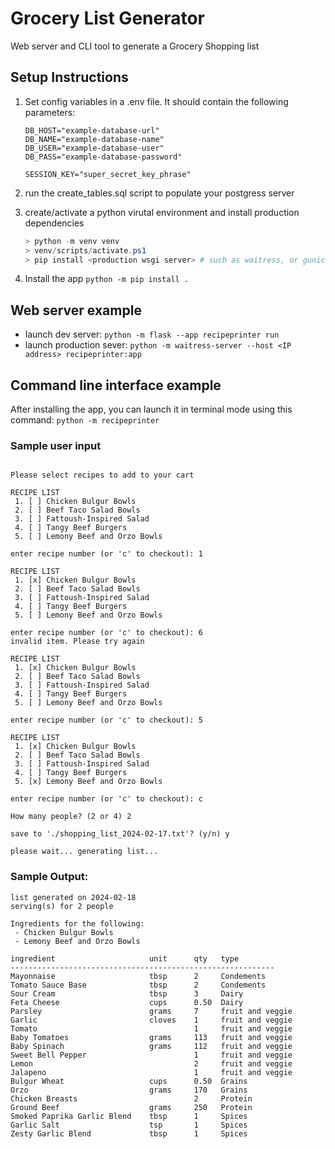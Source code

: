 # Grocery List Generator

Web server and CLI tool to generate a Grocery Shopping list

## Setup Instructions

1. Set config variables in a .env file. It should contain the following parameters:
    ```
    DB_HOST="example-database-url"
    DB_NAME="example-database-name"
    DB_USER="example-database-user"
    DB_PASS="example-database-password"

    SESSION_KEY="super_secret_key_phrase"
    ```

2. run the create_tables.sql script to populate your postgress server
3. create/activate a python virutal environment and install production dependencies 

    ```ps1
    > python -m venv venv
    > venv/scripts/activate.ps1
    > pip install <production wsgi server> # such as waitress, or gunicorn
    ```

4. Install the app `python -m pip install .`


## Web server example

- launch dev server: `python -m flask --app recipeprinter run`
- launch production sever: `python -m waitress-server --host <IP address> recipeprinter:app`


## Command line interface example

After installing the app, you can launch it in terminal mode using this command: `python -m recipeprinter`


### Sample user input

```

Please select recipes to add to your cart

RECIPE LIST
 1. [ ] Chicken Bulgur Bowls
 2. [ ] Beef Taco Salad Bowls
 3. [ ] Fattoush-Inspired Salad
 4. [ ] Tangy Beef Burgers
 5. [ ] Lemony Beef and Orzo Bowls

enter recipe number (or 'c' to checkout): 1

RECIPE LIST
 1. [x] Chicken Bulgur Bowls
 2. [ ] Beef Taco Salad Bowls
 3. [ ] Fattoush-Inspired Salad
 4. [ ] Tangy Beef Burgers
 5. [ ] Lemony Beef and Orzo Bowls

enter recipe number (or 'c' to checkout): 6
invalid item. Please try again

RECIPE LIST
 1. [x] Chicken Bulgur Bowls
 2. [ ] Beef Taco Salad Bowls
 3. [ ] Fattoush-Inspired Salad
 4. [ ] Tangy Beef Burgers
 5. [ ] Lemony Beef and Orzo Bowls

enter recipe number (or 'c' to checkout): 5

RECIPE LIST
 1. [x] Chicken Bulgur Bowls
 2. [ ] Beef Taco Salad Bowls
 3. [ ] Fattoush-Inspired Salad
 4. [ ] Tangy Beef Burgers
 5. [x] Lemony Beef and Orzo Bowls

enter recipe number (or 'c' to checkout): c

How many people? (2 or 4) 2

save to './shopping_list_2024-02-17.txt'? (y/n) y

please wait... generating list...
```

### Sample Output:

```
list generated on 2024-02-18
serving(s) for 2 people

Ingredients for the following:
 - Chicken Bulgur Bowls
 - Lemony Beef and Orzo Bowls

ingredient                     unit      qty   type
-----------------------------------------------------------
Mayonnaise                     tbsp      2     Condements
Tomato Sauce Base              tbsp      2     Condements
Sour Cream                     tbsp      3     Dairy     
Feta Cheese                    cups      0.50  Dairy     
Parsley                        grams     7     fruit and veggie
Garlic                         cloves    1     fruit and veggie
Tomato                                   1     fruit and veggie
Baby Tomatoes                  grams     113   fruit and veggie
Baby Spinach                   grams     112   fruit and veggie
Sweet Bell Pepper                        1     fruit and veggie
Lemon                                    2     fruit and veggie
Jalapeno                                 1     fruit and veggie
Bulgur Wheat                   cups      0.50  Grains    
Orzo                           grams     170   Grains    
Chicken Breasts                          2     Protein   
Ground Beef                    grams     250   Protein   
Smoked Paprika Garlic Blend    tbsp      1     Spices    
Garlic Salt                    tsp       1     Spices    
Zesty Garlic Blend             tbsp      1     Spices    

```
